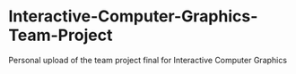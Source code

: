 # Interactive-Computer-Graphics-Team-Project
Personal upload of the team project final for Interactive Computer Graphics
